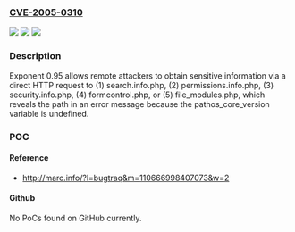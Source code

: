 ### [CVE-2005-0310](https://cve.mitre.org/cgi-bin/cvename.cgi?name=CVE-2005-0310)
![](https://img.shields.io/static/v1?label=Product&message=n%2Fa&color=blue)
![](https://img.shields.io/static/v1?label=Version&message=n%2Fa&color=blue)
![](https://img.shields.io/static/v1?label=Vulnerability&message=n%2Fa&color=brighgreen)

### Description

Exponent 0.95 allows remote attackers to obtain sensitive information via a direct HTTP request to (1) search.info.php, (2) permissions.info.php, (3) security.info.php, (4) formcontrol.php, or (5) file_modules.php, which reveals the path in an error message because the pathos_core_version variable is undefined.

### POC

#### Reference
- http://marc.info/?l=bugtraq&m=110666998407073&w=2

#### Github
No PoCs found on GitHub currently.

